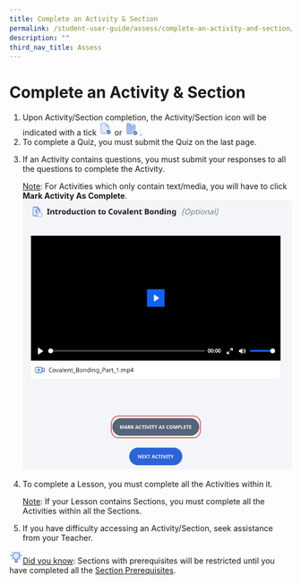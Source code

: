 ```yaml
---
title: Complete an Activity & Section
permalink: /student-user-guide/assess/complete-an-activity-and-section/
description: ""
third_nav_title: Assess
---
```

<h1 id="complete-an-activity-section">Complete an Activity &amp; Section</h1>
<ol>
<li>Upon Activity/Section completion, the Activity/Section icon will be indicated with a tick <img style="width:1.5rem; display: inline;" src="/images/Icons/ActivityTick.svg"> or <img style="width:1.5rem; display: inline;" src="/images/Icons/SectionCompleted32.svg"> .</li>
<li>To complete a Quiz, you must submit the Quiz on the last page.</li>
<li><p>If an Activity contains questions, you must submit your responses to all the questions to complete the Activity.</p>
	<p> <u>Note</u>: For Activities which only contain text/media, you will have to click <strong>Mark Activity As Complete</strong>. <img src="/images/1Student/As-MarkComplete.png"></p>
</li>
<li><p>To complete a Lesson, you must complete all the Activities within it.</p>
	<p> <u>Note</u>: If your Lesson contains Sections, you must complete all the Activities within all the Sections.</p>
</li>
<li><p>If you have difficulty accessing an Activity/Section, seek assistance from your Teacher.</p>
</li>
</ol>
<p><img style="width:1.5rem; display: inline;" src="/images/Icons/Bulb32.svg"><u>Did you know</u>: Sections with prerequisites will be restricted until you have completed all the <a target="_blank" href="/student-user-guide/assess/navigate-an-assignment/">Section Prerequisites</a>.</p>